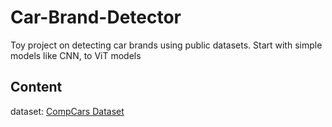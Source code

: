 # Car-Brand-Detector
Toy project on detecting car brands using public datasets. Start with simple models like CNN, to ViT models 

## Content 
dataset: [CompCars Dataset](https://mmlab.ie.cuhk.edu.hk/datasets/comp_cars/)
 